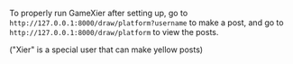 To properly run GameXier after setting up,
go to `http://127.0.0.1:8000/draw/platform?username` to make a post,
and go to `http://127.0.0.1:8000/draw/platform` to view the posts.

("Xier" is a special user that can make yellow posts)
